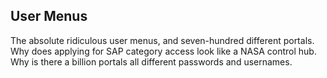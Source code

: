 ## User Menus
The absolute ridiculous user menus, and seven-hundred different portals. Why does applying for SAP category access look like a NASA control hub. Why is there a billion portals all different passwords and usernames. 